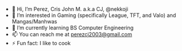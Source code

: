 - 👋 Hi, I’m Perez, Cris John M. a.k.a CJ, @nekkoji
- 👀 I’m interested in Gaming (specifically League, TFT, and Valo) and Mangas/Manhwas
- 🌱 I’m currently learning BS Computer Engineering
- 📫 You can reach me at perezcj2003@gmail.com
- ⚡ Fun fact: I like to cook

<!---
nekkoji/nekkoji is a ✨ special ✨ repository because its `README.md` (this file) appears on your GitHub profile.
You can click the Preview link to take a look at your changes.
--->
